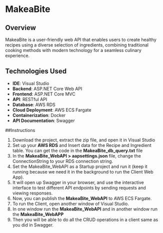 # MakeaBite

## Overview
MakeaBite is a user-friendly web API that enables users to create healthy recipes using a diverse selection of ingredients, combining traditional cooking methods with modern technology for a seamless culinary experience.

## Technologies Used
- **IDE**: Visual Studio
- **Backend**: ASP.NET Core Web API
- **Frontend**: ASP.NET Core MVC
- **API**: RESTful API
- **Database**: AWS RDS
- **Cloud Deployment**: AWS ECS Fargate
- **Containerization**: Docker
- **API Documentation**: Swagger

##Instructions

1. Download the project, extract the zip file, and open it in Visual Studio
2. Set up your **AWS RDS** and Insert data for the Recipe and Ingredient table. You can get the code in the **MakeaBite_db_query.txt** file
3. In the **MakeaBite_WebAPI > aapsettings.json** file, change the ConnectionString to your RDS connection string.
4. Set the MakeaBite_WebAPI as a Startup project and run it (keep it running because we need it in the background to run the Client Web App).
5. It will open up Swagger in your browser, and use the interactive interface to test different API endpoints by sending requests and viewing responses.
6. Now, you can publish the **MakeaBite_WebAPI** to AWS ECS Fargate.
7. To run the Client, open another window of Visual Studio.
8. In one window run the **MakeaBite_WebAPI** and in another window run the **MakeaBite_WebAPP**
9. Then you will be able to do all the CRUD operations in a client same as you did in Swagger.
    






